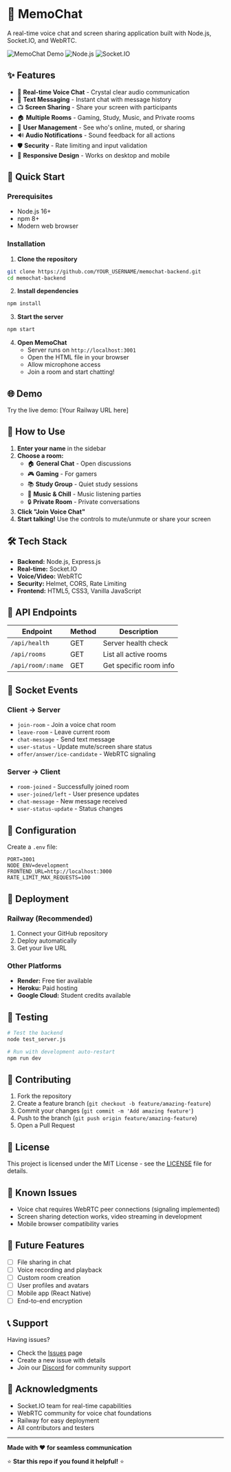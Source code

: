 # 📝 MemoChat

A real-time voice chat and screen sharing application built with Node.js, Socket.IO, and WebRTC.

![MemoChat Demo](https://img.shields.io/badge/Status-Live-brightgreen)
![Node.js](https://img.shields.io/badge/Node.js-v18+-blue)
![Socket.IO](https://img.shields.io/badge/Socket.IO-v4.7-red)

## ✨ Features

- 🎤 **Real-time Voice Chat** - Crystal clear audio communication
- 💬 **Text Messaging** - Instant chat with message history
- 📺 **Screen Sharing** - Share your screen with participants
- 🏠 **Multiple Rooms** - Gaming, Study, Music, and Private rooms
- 👥 **User Management** - See who's online, muted, or sharing
- 🔊 **Audio Notifications** - Sound feedback for all actions
- 🛡️ **Security** - Rate limiting and input validation
- 📱 **Responsive Design** - Works on desktop and mobile

## 🚀 Quick Start

### Prerequisites
- Node.js 16+ 
- npm 8+
- Modern web browser

### Installation

1. **Clone the repository**
```bash
git clone https://github.com/YOUR_USERNAME/memochat-backend.git
cd memochat-backend
```

2. **Install dependencies**
```bash
npm install
```

3. **Start the server**
```bash
npm start
```

4. **Open MemoChat**
   - Server runs on `http://localhost:3001`
   - Open the HTML file in your browser
   - Allow microphone access
   - Join a room and start chatting!

## 🌐 Demo

Try the live demo: [Your Railway URL here]

## 🎯 How to Use

1. **Enter your name** in the sidebar
2. **Choose a room:**
   - 🏠 **General Chat** - Open discussions
   - 🎮 **Gaming** - For gamers
   - 📚 **Study Group** - Quiet study sessions
   - 🎵 **Music & Chill** - Music listening parties
   - 🔒 **Private Room** - Private conversations
3. **Click "Join Voice Chat"**
4. **Start talking!** Use the controls to mute/unmute or share your screen

## 🛠️ Tech Stack

- **Backend:** Node.js, Express.js
- **Real-time:** Socket.IO
- **Voice/Video:** WebRTC
- **Security:** Helmet, CORS, Rate Limiting
- **Frontend:** HTML5, CSS3, Vanilla JavaScript

## 📡 API Endpoints

| Endpoint | Method | Description |
|----------|--------|-------------|
| `/api/health` | GET | Server health check |
| `/api/rooms` | GET | List all active rooms |
| `/api/room/:name` | GET | Get specific room info |

## 🔌 Socket Events

### Client → Server
- `join-room` - Join a voice chat room
- `leave-room` - Leave current room  
- `chat-message` - Send text message
- `user-status` - Update mute/screen share status
- `offer/answer/ice-candidate` - WebRTC signaling

### Server → Client
- `room-joined` - Successfully joined room
- `user-joined/left` - User presence updates
- `chat-message` - New message received
- `user-status-update` - Status changes

## 🔧 Configuration

Create a `.env` file:

```env
PORT=3001
NODE_ENV=development
FRONTEND_URL=http://localhost:3000
RATE_LIMIT_MAX_REQUESTS=100
```

## 🚢 Deployment

### Railway (Recommended)
1. Connect your GitHub repository
2. Deploy automatically
3. Get your live URL

### Other Platforms
- **Render:** Free tier available
- **Heroku:** Paid hosting
- **Google Cloud:** Student credits available

## 🧪 Testing

```bash
# Test the backend
node test_server.js

# Run with development auto-restart
npm run dev
```

## 🤝 Contributing

1. Fork the repository
2. Create a feature branch (`git checkout -b feature/amazing-feature`)
3. Commit your changes (`git commit -m 'Add amazing feature'`)
4. Push to the branch (`git push origin feature/amazing-feature`)
5. Open a Pull Request

## 📜 License

This project is licensed under the MIT License - see the [LICENSE](LICENSE) file for details.

## 🐛 Known Issues

- Voice chat requires WebRTC peer connections (signaling implemented)
- Screen sharing detection works, video streaming in development
- Mobile browser compatibility varies

## 🔮 Future Features

- [ ] File sharing in chat
- [ ] Voice recording and playback
- [ ] Custom room creation
- [ ] User profiles and avatars
- [ ] Mobile app (React Native)
- [ ] End-to-end encryption

## 📞 Support

Having issues? 
- Check the [Issues](https://github.com/YOUR_USERNAME/memochat-backend/issues) page
- Create a new issue with details
- Join our [Discord](https://discord.gg/your-link) for community support

## 🙏 Acknowledgments

- Socket.IO team for real-time capabilities
- WebRTC community for voice chat foundations
- Railway for easy deployment
- All contributors and testers

---

**Made with ❤️ for seamless communication**

⭐ **Star this repo if you found it helpful!** ⭐
